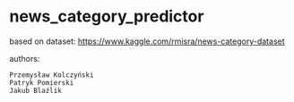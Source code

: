 # news_category_predictor

based on dataset: https://www.kaggle.com/rmisra/news-category-dataset



authors:

    Przemysław Kolczyński
    Patryk Pomierski
    Jakub Blaźlik